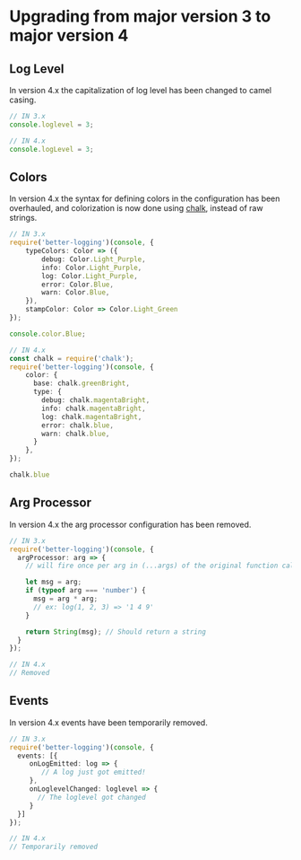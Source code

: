 # Upgrading from major version 3 to major version 4

## Log Level

In version 4.x the capitalization of log level has been changed to camel casing.

```typescript
// IN 3.x
console.loglevel = 3;

// IN 4.x
console.logLevel = 3;
```

## Colors

In version 4.x the syntax for defining colors in the configuration has been overhauled, and colorization is now done using [chalk](https://github.com/chalk/chalk), instead of raw strings.

```typescript
// IN 3.x
require('better-logging')(console, {
    typeColors: Color => ({
        debug: Color.Light_Purple,
        info: Color.Light_Purple,
        log: Color.Light_Purple,
        error: Color.Blue,
        warn: Color.Blue,
    }),
    stampColor: Color => Color.Light_Green
});

console.color.Blue;

// IN 4.x
const chalk = require('chalk');
require('better-logging')(console, {
    color: {
      base: chalk.greenBright,
      type: {
        debug: chalk.magentaBright,
        info: chalk.magentaBright,
        log: chalk.magentaBright,
        error: chalk.blue,
        warn: chalk.blue,
      }
    },
});

chalk.blue
```

## Arg Processor

In version 4.x the arg processor configuration has been removed.

```typescript
// IN 3.x
require('better-logging')(console, {
  argProcessor: arg => {
    // will fire once per arg in (...args) of the original function call

    let msg = arg;
    if (typeof arg === 'number') {
      msg = arg * arg;
      // ex: log(1, 2, 3) => '1 4 9'
    }

    return String(msg); // Should return a string
  }
});

// IN 4.x
// Removed
```

## Events

In version 4.x events have been temporarily removed.

```typescript
// IN 3.x
require('better-logging')(console, {
  events: [{
     onLogEmitted: log => {
        // A log just got emitted!
     },
     onLoglevelChanged: loglevel => {
       // The loglevel got changed
     }
  }]
});

// IN 4.x
// Temporarily removed
```

